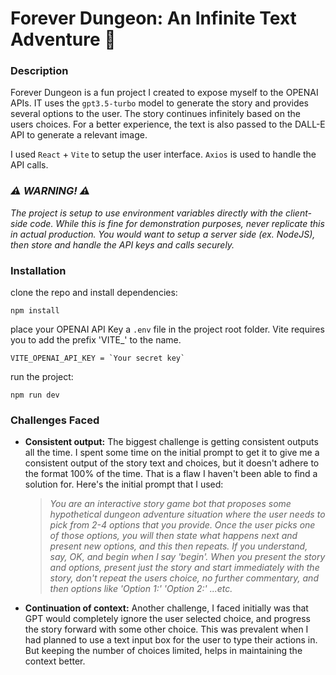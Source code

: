 # Forever Dungeon: An Infinite Text Adventure 🧙

### Description
Forever Dungeon is a fun project I created to expose myself to the OPENAI APIs. IT uses the `gpt3.5-turbo` model to generate the story and provides several options to the user. The story continues infinitely based on the users choices.
For a better experience, the text is also passed to the DALL-E API to generate a relevant image.

I used `React` + `Vite` to setup the user interface. `Axios` is used to handle the API calls.

### *⚠️ WARNING! ⚠️*
*The project is setup to use environment variables directly with the client-side code. While this is fine for demonstration purposes, never replicate this in actual production. You would want to setup a server side (ex. NodeJS), then store and handle the API keys and calls securely.*

### Installation
clone the repo and install dependencies:

```
npm install
```
place your OPENAI API Key a `.env` file in the project root folder. Vite requires you to add the prefix 'VITE_' to the name.

```
VITE_OPENAI_API_KEY = `Your secret key`
```

run the project:

```
npm run dev
```

### Challenges Faced
- **Consistent output:** The biggest challenge is getting consistent outputs all the time. I spent some time on the initial prompt to get it to give me a consistent output of the story text and choices, but it doesn't adhere to the format 100% of the time. That is a flaw I haven't been able to find a solution for. Here's the initial prompt that I used: 
  > *You are an interactive story game bot that proposes some hypothetical dungeon adventure situation where the user needs to pick from 2-4 options that you provide. Once the user picks one of those options, you will then state what happens next and present new options, and this then repeats. If you understand, say, OK, and begin when I say 'begin'. When you present the story and options, present just the story and start immediately with the story, don't repeat the users choice, no further commentary, and then options like 'Option 1:' 'Option 2:' ...etc.*

- **Continuation of context:** Another challenge, I faced initially was that GPT would completely ignore the user selected choice, and progress the story forward with some other choice. This was prevalent when I had planned to use a text input box for the user to type their actions in. But keeping the number of choices limited, helps in maintaining the context better.

